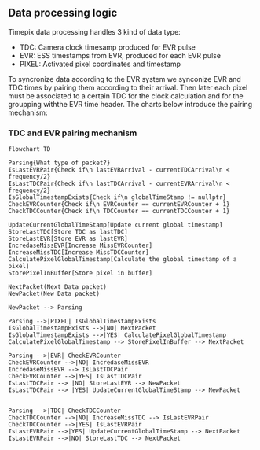 
## Data processing logic
Timepix data processing handles 3 kind of data type:
* TDC: Camera clock timesamp produced for EVR pulse
* EVR: ESS timestamps from EVR, produced for each EVR pulse
* PIXEL: Activated pixel coordinates and timestamp

To syncronize data according to the EVR system we synconize EVR and TDC times by pairing them according to their arrival. Then later each pixel must be associated to a certain TDC for the clock calculation and for the groupping withthe EVR time header. The charts below introduce the pairing mechanism:

### TDC and EVR pairing mechanism
```mermaid
flowchart TD

Parsing{What type of packet?}
IsLastEVRPair{Check if\n lastEVRArrival - currentTDCArrival\n < frequency/2}
IsLastTDCPair{Check if\n lastTDCArrival - currentEVRArrival\n < frequency/2}
IsGlobalTimestampExists{Check if\n globalTimeStamp != nullptr}
CheckEVRCounter{Check if\n EVRCounter == currentEVRCounter + 1}
CheckTDCCounter{Check if\n TDCCounter == currentTDCCounter + 1}

UpdateCurrentGlobalTimeStamp[Update current global timestamp]
StoreLastTDC[Store TDC as lastTDC]
StoreLastEVR[Store EVR as lastEVR]
IncredaseMissEVR[Increase MissEVRCounter]
IncreaseMissTDC[Increase MissTDCCounter]
CalculatePixelGlobalTimestamp[Calculate the global timestamp of a pixel]
StorePixelInBuffer[Store pixel in buffer]

NextPacket(Next Data packet)
NewPacket(New Data packet)

NewPacket --> Parsing

Parsing -->|PIXEL| IsGlobalTimestampExists
IsGlobalTimestampExists -->|NO| NextPacket
IsGlobalTimestampExists -->|YES| CalculatePixelGlobalTimestamp
CalculatePixelGlobalTimestamp --> StorePixelInBuffer --> NextPacket

Parsing -->|EVR| CheckEVRCounter 
CheckEVRCounter -->|NO| IncredaseMissEVR
IncredaseMissEVR --> IsLastTDCPair
CheckEVRCounter -->|YES| IsLastTDCPair
IsLastTDCPair --> |NO| StoreLastEVR --> NewPacket
IsLastTDCPair --> |YES| UpdateCurrentGlobalTimeStamp --> NewPacket


Parsing -->|TDC| CheckTDCCounter
CheckTDCCounter -->|NO| IncreaseMissTDC --> IsLastEVRPair
CheckTDCCounter -->|YES| IsLastEVRPair
IsLastEVRPair -->|YES| UpdateCurrentGlobalTimeStamp --> NextPacket
IsLastEVRPair -->|NO| StoreLastTDC --> NextPacket
```